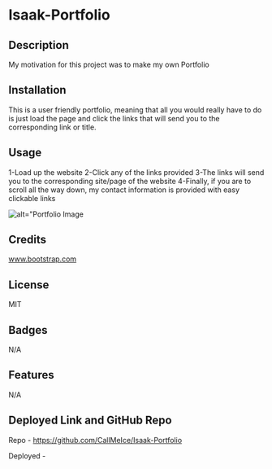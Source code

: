 # Isaak-Portfolio

## Description

My motivation for this project was to make my own Portfolio

## Installation

This is a user friendly portfolio, meaning that all you would really have to do is just load the page and click the links that will send you to the corresponding link or title.

## Usage

1-Load up the website
2-Click any of the links provided
3-The links will send you to the corresponding site/page of the website
4-Finally, if you are to scroll all the way down, my contact information is provided with easy clickable links


![alt="Portfolio Image]()
## Credits

www.bootstrap.com

## License

MIT

## Badges

N/A

## Features

N/A

## Deployed Link and GitHub Repo

Repo - https://github.com/CallMeIce/Isaak-Portfolio

Deployed - 